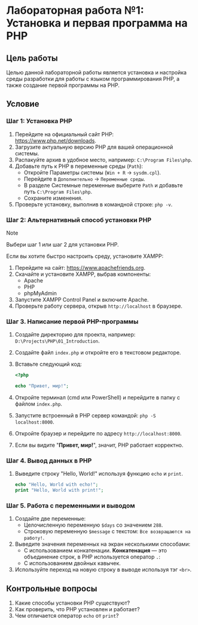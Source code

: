 # Лабораторная работа №1: Установка и первая программа на PHP

## Цель работы

Целью данной лабораторной работы является установка и настройка среды разработки для работы с языком программирования PHP, а также создание первой программы на PHP.

## Условие

### Шаг 1: Установка PHP

1. Перейдите на официальный сайт PHP: https://www.php.net/downloads.
2. Загрузите актуальную версию PHP для вашей операционной системы.
3. Распакуйте архив в удобное место, например: `C:\Program Files\php`.
4. Добавьте путь к PHP в переменные среды (`Path`):
   - Откройте Параметры системы (`Win + R` → `sysdm.cpl`).
   - Перейдите в `Дополнительно` → `Переменные среды`.
   - В разделе Системные переменные выберите `Path` и добавьте путь `C:\Program Files\php`.
   - Сохраните изменения.
5. Проверьте установку, выполнив в командной строке: `php -v`.

### Шаг 2: Альтернативный способ установки PHP

> [!NOTE]
> Выбери шаг 1 или шаг 2 для установки PHP.

Если вы хотите быстро настроить среду, установите XAMPP:

1. Перейдите на сайт: https://www.apachefriends.org.
2. Скачайте и установите XAMPP, выбрав компоненты:
   - Apache
   - PHP
   - phpMyAdmin
3. Запустите XAMPP Control Panel и включите Apache.
4. Проверьте работу сервера, открыв `http://localhost` в браузере.

### Шаг 3. Написание первой PHP-программы

1. Создайте директорию для проекта, например: `D:\Projects\PHP\01_Introduction`.
2. Создайте файл `index.php` и откройте его в текстовом редакторе.
3. Вставьте следующий код:

   ```php
   <?php

   echo "Привет, мир!";
   ```

4. Откройте терминал (cmd или PowerShell) и перейдите в папку с файлом `index.php`.
5. Запустите встроенный в PHP сервер командой: `php -S localhost:8000`.
6. Откройте браузер и перейдите по адресу `http://localhost:8000`.
7. Если вы видите "**Привет, мир!**", значит, PHP работает корректно.

### Шаг 4. Вывод данных в PHP

1. Выведите строку "Hello, World!" используя функцию `echo` и `print`.

   ```php
   echo "Hello, World with echo!";
   print "Hello, World with print!";
   ```

### Шаг 5. Работа с переменными и выводом

1. Создайте две переменные:
   - Целочисленную переменную `$days` со значением `288`.
   - Строковую переменную `$message` с текстом: `Все возвращаются на работу!`.
2. Выведите значения переменных на экран несколькими способами:
   - С использованием конкатенации. **Конкатенация** — это объединение строк, в PHP используется оператор `.`:
   - С использованием двойных кавычек.
3. Используйте переход на новую строку в выводе используя тэг `<br>`.

## Контрольные вопросы

1. Какие способы установки PHP существуют?
2. Как проверить, что PHP установлен и работает?
3. Чем отличается оператор `echo` от `print`?